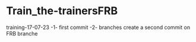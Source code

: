 # Train_the-trainersFRB
training-17-07-23
-1- first commit
-2- branches
    create a second commit on FRB branche
